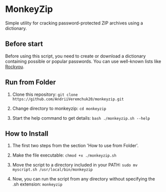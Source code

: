 # MonkeyZip

Simple utility for cracking password-protected ZIP archives using a dictionary.

## Before start

Before using this script, you need to create or download a dictionary containing possible or popular passwords. You can use well-known lists like [Rockyou](https://github.com/brannondorsey/naive-hashcat/releases/download/data/rockyou.txt).

## Run from Folder
1. Clone this repository: `git clone https://github.com/AndriiVeremchuk20/monkeyzip.git`

2. Change directory to monkeyzip: `cd monkeyzip` 

3. Start the help command to get details: `bash ./monkeyzip.sh --help`


## How to Install

1. The first two steps from the section 'How to use from Folder'.

2. Make the file executable: `chmod +x ./monkeyzip.sh`

3. Move the script to a directory included in your PATH: `sudo mv myscript.sh /usr/local/bin/monkeyzip`

4. Now, you can run the script from any directory without specifying the .sh extension: `monkeyzip`



